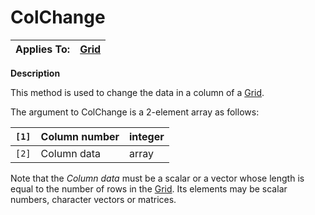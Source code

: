




<h1 class="heading"><span class="name">ColChange</span></h1>

| Applies To: | [Grid](../a-z/grid.md) |
| --- | ---  |


**Description**


This method is used to change the data in a column of a [Grid](../a-z/grid.md).


The argument to ColChange is a 2-element array as follows:


| `[1]` | Column number | integer |
| --- | --- | ---  |
| `[2]` | Column data | array |


Note that the *Column data* must be a scalar or a vector whose length is equal to the number of rows in the [Grid](../a-z/grid.md). Its elements may be scalar numbers, character vectors or matrices.



